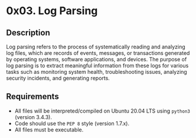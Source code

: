 # 0x03. Log Parsing

## Description

Log parsing refers to the process of systematically reading and analyzing log files, which are records of events, messages, or transactions generated by operating systems, software applications, and devices. The purpose of log parsing is to extract meaningful information from these logs for various tasks such as monitoring system health, troubleshooting issues, analyzing security incidents, and generating reports.

## Requirements

- All files will be interpreted/compiled on Ubuntu 20.04 LTS using `python3` (version 3.4.3).
- Code should use the `PEP 8` style (version 1.7.x).
- All files must be executable.
